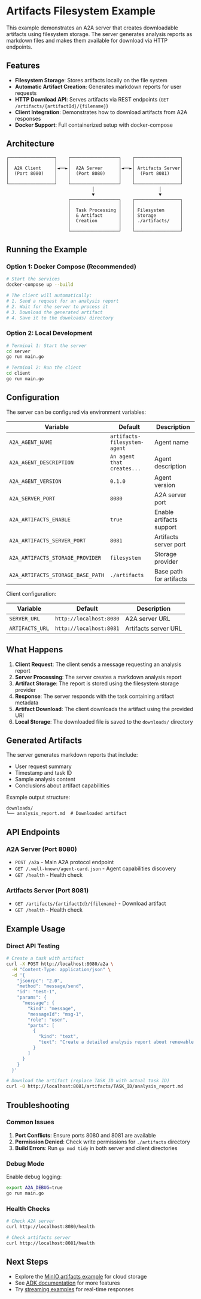 # Artifacts Filesystem Example

This example demonstrates an A2A server that creates downloadable artifacts using filesystem storage. The server generates analysis reports as markdown files and makes them available for download via HTTP endpoints.

## Features

- **Filesystem Storage**: Stores artifacts locally on the file system
- **Automatic Artifact Creation**: Generates markdown reports for user requests
- **HTTP Download API**: Serves artifacts via REST endpoints (`GET /artifacts/{artifactId}/{filename}`)
- **Client Integration**: Demonstrates how to download artifacts from A2A responses
- **Docker Support**: Full containerized setup with docker-compose

## Architecture

```
┌─────────────────┐    ┌──────────────────┐    ┌─────────────────┐
│                 │    │                  │    │                 │
│  A2A Client     │◄──►│  A2A Server      │◄──►│ Artifacts Server│
│  (Port 8080)    │    │  (Port 8080)     │    │  (Port 8081)    │
│                 │    │                  │    │                 │
└─────────────────┘    └──────────────────┘    └─────────────────┘
                                │                        │
                                ▼                        ▼
                       ┌──────────────────┐    ┌─────────────────┐
                       │                  │    │                 │
                       │  Task Processing │    │ Filesystem      │
                       │  & Artifact      │    │ Storage         │
                       │  Creation        │    │ ./artifacts/    │
                       │                  │    │                 │
                       └──────────────────┘    └─────────────────┘
```

## Running the Example

### Option 1: Docker Compose (Recommended)

```bash
# Start the services
docker-compose up --build

# The client will automatically:
# 1. Send a request for an analysis report
# 2. Wait for the server to process it
# 3. Download the generated artifact
# 4. Save it to the downloads/ directory
```

### Option 2: Local Development

```bash
# Terminal 1: Start the server
cd server
go run main.go

# Terminal 2: Run the client
cd client
go run main.go
```

## Configuration

The server can be configured via environment variables:

| Variable                          | Default                      | Description              |
| --------------------------------- | ---------------------------- | ------------------------ |
| `A2A_AGENT_NAME`                  | `artifacts-filesystem-agent` | Agent name               |
| `A2A_AGENT_DESCRIPTION`           | `An agent that creates...`   | Agent description        |
| `A2A_AGENT_VERSION`               | `0.1.0`                      | Agent version            |
| `A2A_SERVER_PORT`                 | `8080`                       | A2A server port          |
| `A2A_ARTIFACTS_ENABLE`            | `true`                       | Enable artifacts support |
| `A2A_ARTIFACTS_SERVER_PORT`       | `8081`                       | Artifacts server port    |
| `A2A_ARTIFACTS_STORAGE_PROVIDER`  | `filesystem`                 | Storage provider         |
| `A2A_ARTIFACTS_STORAGE_BASE_PATH` | `./artifacts`                | Base path for artifacts  |

Client configuration:

| Variable        | Default                 | Description          |
| --------------- | ----------------------- | -------------------- |
| `SERVER_URL`    | `http://localhost:8080` | A2A server URL       |
| `ARTIFACTS_URL` | `http://localhost:8081` | Artifacts server URL |

## What Happens

1. **Client Request**: The client sends a message requesting an analysis report
2. **Server Processing**: The server creates a markdown analysis report
3. **Artifact Storage**: The report is stored using the filesystem storage provider
4. **Response**: The server responds with the task containing artifact metadata
5. **Artifact Download**: The client downloads the artifact using the provided URI
6. **Local Storage**: The downloaded file is saved to the `downloads/` directory

## Generated Artifacts

The server generates markdown reports that include:

- User request summary
- Timestamp and task ID
- Sample analysis content
- Conclusions about artifact capabilities

Example output structure:

```
downloads/
└── analysis_report.md  # Downloaded artifact
```

## API Endpoints

### A2A Server (Port 8080)

- `POST /a2a` - Main A2A protocol endpoint
- `GET /.well-known/agent-card.json` - Agent capabilities discovery
- `GET /health` - Health check

### Artifacts Server (Port 8081)

- `GET /artifacts/{artifactId}/{filename}` - Download artifact
- `GET /health` - Health check

## Example Usage

### Direct API Testing

```bash
# Create a task with artifact
curl -X POST http://localhost:8080/a2a \
  -H "Content-Type: application/json" \
  -d '{
    "jsonrpc": "2.0",
    "method": "message/send",
    "id": "test-1",
    "params": {
      "message": {
        "kind": "message",
        "messageId": "msg-1",
        "role": "user",
        "parts": [
          {
            "kind": "text",
            "text": "Create a detailed analysis report about renewable energy"
          }
        ]
      }
    }
  }'

# Download the artifact (replace TASK_ID with actual task ID)
curl -O http://localhost:8081/artifacts/TASK_ID/analysis_report.md
```

## Troubleshooting

### Common Issues

1. **Port Conflicts**: Ensure ports 8080 and 8081 are available
2. **Permission Denied**: Check write permissions for `./artifacts` directory
3. **Build Errors**: Run `go mod tidy` in both server and client directories

### Debug Mode

Enable debug logging:

```bash
export A2A_DEBUG=true
go run main.go
```

### Health Checks

```bash
# Check A2A server
curl http://localhost:8080/health

# Check artifacts server
curl http://localhost:8081/health
```

## Next Steps

- Explore the [MinIO artifacts example](../artifacts-minio/) for cloud storage
- See [ADK documentation](../../README.md) for more features
- Try [streaming examples](../streaming/) for real-time responses
